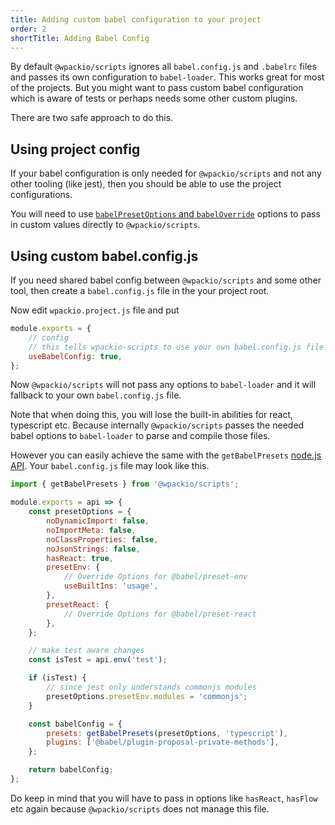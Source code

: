 ```yaml
---
title: Adding custom babel configuration to your project
order: 2
shortTitle: Adding Babel Config
---
```


By default `@wpackio/scripts` ignores all `babel.config.js` and `.babelrc` files
and passes its own configuration to `babel-loader`. This works great for most
of the projects. But you might want to pass custom babel configuration which is
aware of tests or perhaps needs some other custom plugins.

There are two safe approach to do this.

## Using project config

If your babel configuration is only needed for `@wpackio/scripts` and not any
other tooling (like jest), then you should be able to use the project configurations.

You will need to use [`babelPresetOptions` and `babelOverride`](https://wpack.io/apis/project-configuration/#jsbabelpresetoptions-object--tsbabelpresetoptions-object)
options to pass in custom values directly to `@wpackio/scripts`.

## Using custom babel.config.js

If you need shared babel config between `@wpackio/scripts` and some other tool,
then create a `babel.config.js` file in the your project root.

Now edit `wpackio.project.js` file and put

```js
module.exports = {
	// config
	// this tells wpackio-scripts to use your own babel.config.js file
	useBabelConfig: true,
};
```

Now `@wpackio/scripts` will not pass any options to `babel-loader` and it will
fallback to your own `babel.config.js` file.

Note that when doing this, you will lose the built-in abilities for react, typescript
etc. Because internally `@wpackio/scripts` passes the needed babel options to
`babel-loader` to parse and compile those files.

However you can easily achieve the same with the `getBabelPresets` [node.js API](/apis/node-api/).
Your `babel.config.js` file may look like this.

```js
import { getBabelPresets } from '@wpackio/scripts';

module.exports = api => {
	const presetOptions = {
		noDynamicImport: false,
		noImportMeta: false,
		noClassProperties: false,
		noJsonStrings: false,
		hasReact: true,
		presetEnv: {
			// Override Options for @babel/preset-env
			useBuiltIns: 'usage',
		},
		presetReact: {
			// Override Options for @babel/preset-react
		},
	};

	// make test aware changes
	const isTest = api.env('test');

	if (isTest) {
		// since jest only understands commonjs modules
		presetOptions.presetEnv.modules = 'commonjs';
	}

	const babelConfig = {
		presets: getBabelPresets(presetOptions, 'typescript'),
		plugins: ['@babel/plugin-proposal-private-methods'],
	};

	return babelConfig;
};
```

Do keep in mind that you will have to pass in options like `hasReact`, `hasFlow`
etc again because `@wpackio/scripts` does not manage this file.
